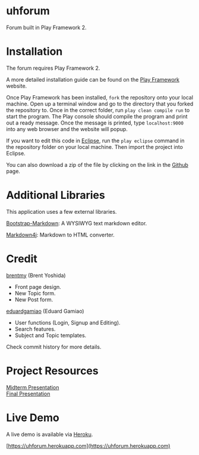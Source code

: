 uhforum
=======

Forum built in Play Framework 2.

Installation
=======

The forum requires Play Framework 2.

A more detailed installation guide can be found on the [Play Framework](http://www.playframework.com) website.

Once Play Framework has been installed, `fork` the repository onto your local machine. Open up a terminal window and go to the directory that you forked the repository to. Once in the correct folder, run `play clean compile run` to start the program. The Play console should compile the program and print out a ready message. Once the message is printed, type `localhost:9000` into any web browser and the website will popup.

If you want to edit this code in [Eclipse](http://www.eclipse.org/), run the `play eclipse` command in the repository folder on your local machine. Then import the project into Eclipse.

You can also download a zip of the file by clicking on the link in the [Github](https://ww.github.com/eduardgamiao/uhforum/) page.

Additional Libraries
======

This application uses a few external libraries.

[Bootstrap-Markdown](http://toopay.github.io/bootstrap-markdown/): A WYSIWYG text markdown editor.

[Markdown4j](https://code.google.com/p/markdown4j/): Markdown to HTML converter.

Credit
======

[brentmy](https://www.github.com/brentmy) (Brent Yoshida)
- Front page design.
- New Topic form.
- New Post form.

[eduardgamiao](https://www.github.com/eduardgamiao) (Eduard Gamiao)
- User functions (Login, Signup and Editing).
- Search features.
- Subject and Topic templates.

Check commit history for more details.

Project Resources
======

[Midterm Presentation](https://docs.google.com/presentation/d/1ki0YK4RLQSBdb6DiOzjnQkPwy7Jv5wKSgCZqnveaKzw/edit?usp=sharing)  
[Final Presentation](https://docs.google.com/presentation/d/1ip9ISrmb-IeBErS1n6WcoQVF3Wee8Hp8HEadSKLMSx0/edit?usp=sharing)

Live Demo
======
A live demo is available via [Heroku](http:/www.heroku.com).

[https://uhforum.herokuapp.com](https://uhforum.herokuapp.com)
